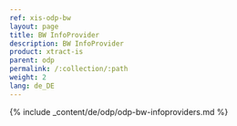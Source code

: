 ```yaml
---
ref: xis-odp-bw
layout: page
title: BW InfoProvider
description: BW InfoProvider
product: xtract-is
parent: odp
permalink: /:collection/:path
weight: 2
lang: de_DE
---
```



{% include _content/de/odp/odp-bw-infoproviders.md %} 